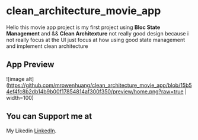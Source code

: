 # clean_architecture_movie_app

Hello this movie app project is my first project using **Bloc State Management** and && **Clean Architexture** not really good design because i not really focus at the UI just focus at how using good state management and implement clean architecture

## App Preview
![image alt](https://github.com/mrowenhuang/clean_architecture_movie_app/blob/15b54ef4fc8b2db14b9b00f17854814af300f350/preview/home.png?raw=true | width=100)

## You can Support me at
My Likedin [LinkedIn](https://pages.github.com/).
